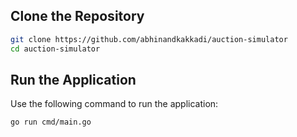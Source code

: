 ## Clone the Repository

```bash
git clone https://github.com/abhinandkakkadi/auction-simulator
cd auction-simulator
```

## Run the Application

Use the following command to run the application:

```bash
go run cmd/main.go
```